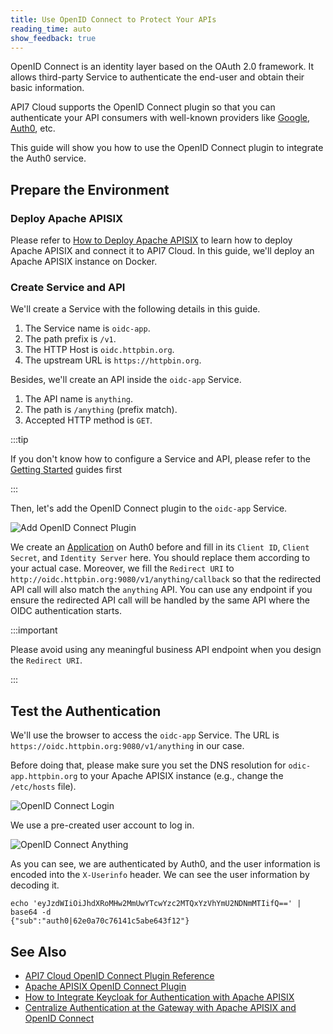 ```yaml
---
title: Use OpenID Connect to Protect Your APIs
reading_time: auto
show_feedback: true
---
```


OpenID Connect is an identity layer based on the OAuth 2.0 framework. It allows third-party Service to
authenticate the end-user and obtain their basic information.

API7 Cloud supports the OpenID Connect plugin so that you can authenticate your API consumers with well-known providers
like [Google](https://developers.google.com/identity/protocols/oauth2/openid-connect), [Auth0](https://auth0.com/), etc.

This guide will show you how to use the OpenID Connect plugin to integrate the Auth0 service.

Prepare the Environment
-----------------------

### Deploy Apache APISIX

Please refer to [How to Deploy Apache APISIX](../../product/how-to-deploy-apache-apisix.md) to learn how to deploy
Apache APISIX and connect it to API7 Cloud. In this guide, we'll deploy an Apache APISIX instance on Docker.

### Create Service and API

We'll create a Service with the following details in this guide.

1. The Service name is `oidc-app`.
2. The path prefix is `/v1`.
3. The HTTP Host is `oidc.httpbin.org`.
4. The upstream URL is `https://httpbin.org`.

Besides, we'll create an API inside the `oidc-app` Service.

1. The API name is `anything`.
2. The path is `/anything` (prefix match).
3. Accepted HTTP method is `GET`.

:::tip

If you don't know how to configure a Service and API, please refer to the [Getting Started](../../../getting-started) guides first

:::

Then, let's add the OpenID Connect plugin to the `oidc-app` Service.

![Add OpenID Connect Plugin](https://static.apiseven.com/2022/12/30/add-oidc-plugin.png)

We create an [Application](https://auth0.com/docs/get-started/applications) on Auth0 before and fill in its `Client ID`, `Client Secret`, and `Identity Server` here.
You should replace them according to your actual case. Moreover, we fill the `Redirect URI` to `http://oidc.httpbin.org:9080/v1/anything/callback` so that the
redirected API call will also match the `anything` API. You can use any endpoint if you ensure the redirected API call will be handled by the
same API where the OIDC authentication starts.

:::important

Please avoid using any meaningful business API endpoint when you design the `Redirect URI`.

:::

Test the Authentication
-----------------------

We'll use the browser to access the `oidc-app` Service. The URL is `https://oidc.httpbin.org:9080/v1/anything` in our case.

Before doing that, please make sure you set the DNS resolution for
`odic-app.httpbin.org` to your Apache APISIX instance (e.g., change the `/etc/hosts` file).

![OpenID Connect Login](https://static.apiseven.com/2022/12/30/oidc-login.png)

We use a pre-created user account to log in.

![OpenID Connect Anything](https://static.apiseven.com/2022/12/30/oidc-anything-api.png)

As you can see, we are authenticated by Auth0, and the user information is encoded into the `X-Userinfo` header. We
can see the user information by decoding it.

```shell
echo 'eyJzdWIiOiJhdXRoMHw2MmUwYTcwYzc2MTQxYzVhYmU2NDNmMTIifQ==' | base64 -d
{"sub":"auth0|62e0a70c76141c5abe643f12"}
```

See Also
--------

* [API7 Cloud OpenID Connect Plugin Reference](../../../references/plugins/traffic-management/authentication.md#openid-connect)
* [Apache APISIX OpenID Connect Plugin](https://apisix.apache.org/docs/apisix/plugins/openid-connect/)
* [How to Integrate Keycloak for Authentication with Apache APISIX](https://www.keycloak.org/2021/12/apisix)
* [Centralize Authentication at the Gateway with Apache APISIX and OpenID Connect](https://developer.okta.com/blog/2021/08/18/apache-apisix-gateway)
